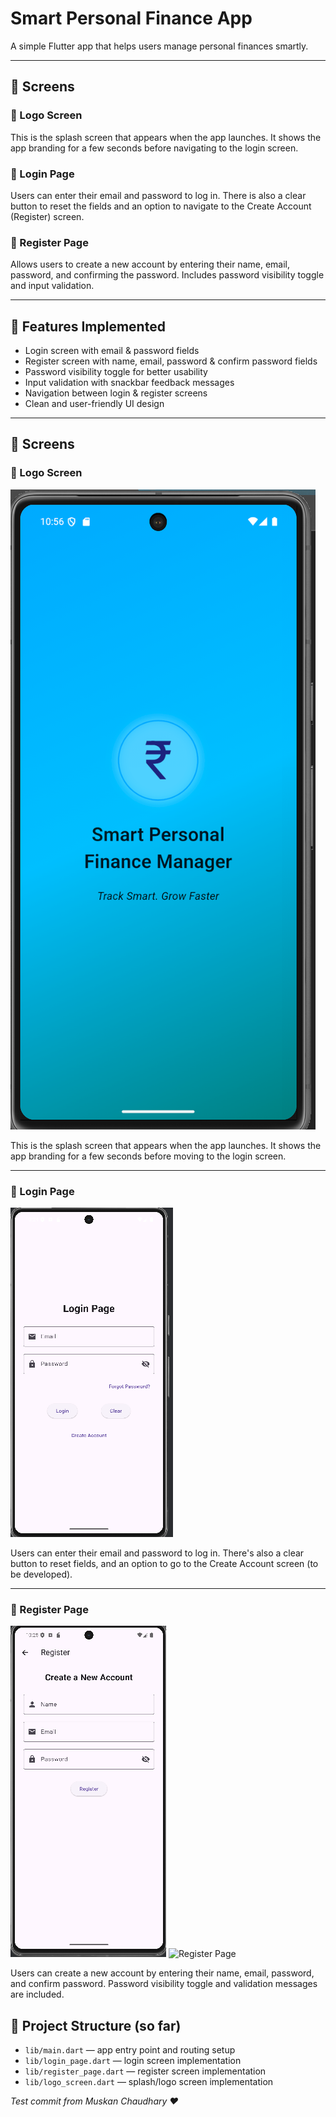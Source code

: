 # Smart Personal Finance App

A simple Flutter app that helps users manage personal finances smartly.

---

## 📱 Screens

### 🔹 Logo Screen
This is the splash screen that appears when the app launches. It shows the app branding for a few seconds before navigating to the login screen.

### 🔹 Login Page
Users can enter their email and password to log in. There is also a clear button to reset the fields and an option to navigate to the Create Account (Register) screen.

### 🔹 Register Page
Allows users to create a new account by entering their name, email, password, and confirming the password. Includes password visibility toggle and input validation.

---

## 🚀 Features Implemented

- Login screen with email & password fields
- Register screen with name, email, password & confirm password fields
- Password visibility toggle for better usability
- Input validation with snackbar feedback messages
- Navigation between login & register screens
- Clean and user-friendly UI design

---

## 📱 Screens

### 🔹 Logo Screen
![Logo Screen](https://github.com/MMuusskkaann/Smart-Personal-Finance-Manager-App/blob/ccaf9f5a6673e8a6d8f65db97a93e70a42573132/screenshots/starting%20page.png)

This is the splash screen that appears when the app launches. It shows the app branding for a few seconds before moving to the login screen.

---

### 🔹 Login Page
![Login Page](https://github.com/MMuusskkaann/Smart-Personal-Finance-Manager-App/blob/9b024d772a463ac77d3c6bceaa3fa4863d1ece94/screenshots/Login_page.png)

Users can enter their email and password to log in. There's also a clear button to reset fields, and an option to go to the Create Account screen (to be developed).

---

### 🔹 Register Page
![Register Page](https://github.com/MMuusskkaann/Smart-Personal-Finance-Manager-App/blob/456a22af380f60a44ef4f4f3ebf46e4e99f970ad/screenshots/Register_page.png)
![Register Page]()


Users can create a new account by entering their name, email, password, and confirm password. Password visibility toggle and validation messages are included.

## 📂 Project Structure (so far)

- `lib/main.dart` — app entry point and routing setup  
- `lib/login_page.dart` — login screen implementation  
- `lib/register_page.dart` — register screen implementation  
- `lib/logo_screen.dart` — splash/logo screen implementation  


*Test commit from Muskan Chaudhary ❤️*
